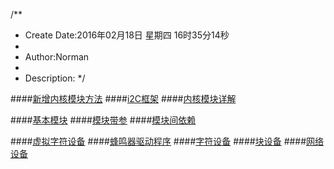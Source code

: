 /**
* Create Date:2016年02月18日 星期四 16时35分14秒
* 
* Author:Norman
* 
* Description: 
*/

####[新增内核模块方法](./driver.md)
####[i2C框架](./i2c_module.md)
####[内核模块详解](./module.md)

####[基本模块](./WE2000/)
####[模块带参](./WE2000_PAR/)
####[模块间依赖](./WE2000_Den/)

####[虚拟字符设备](./VCD)
####[蜂鸣器驱动程序](./Beep/)
####[字符设备](./Charactor)
####[块设备](./Block)
####[网络设备](./Net)
